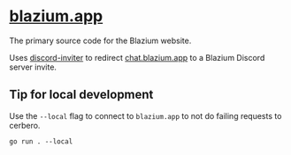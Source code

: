 # [blazium.app](https://blazium.app)

The primary source code for the Blazium website.

Uses [discord-inviter](https://github.com/blazium-engine/discord-inviter) to redirect [chat.blazium.app](https://chat.blazium.app) to a Blazium Discord server invite.

## Tip for local development

Use the `--local` flag to connect to `blazium.app` to not do failing requests to cerbero.
```
go run . --local
```
